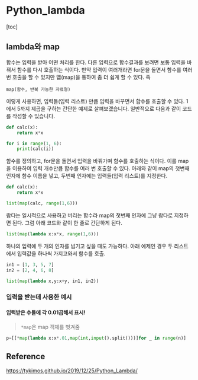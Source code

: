 # Python_lambda

[toc]

## lambda와 map

함수는 입력을 받아 어떤 처리를 한다. 다른 입력으로 함수결과를 보려면 보통 입력을 바꿔서 함수를 다시 호출하는 식이다. 만약 입력이 여러개라면 for문을 돌면서 함수를 여러번 호출을 할 수 있지만 맵(map)을 통하여 좀 더 쉽게 할 수 있다. 즉

```
map(함수, 반복 가능한 자료형)
```

이렇게 사용하면, 입력들(입력 리스트) 만큼 입력을 바꾸면서 함수를 호출할 수 있다. 1에서 5까지 제곱을 구하는 간단한 예제로 살펴보겠습니다. 일반적으로 다음과 같이 코드를 작성할 수 있습니다.

```python
def calc(x):
    return x*x

for i in range(1, 6):
    print(calc(i))
```

함수를 정의하고, for문을 돌면서 입력을 바꿔가며 함수를 호출하는 식이다. 이를 map을 이용하여 입력 개수만큼 함수를 여러 번 호출할 수 있다. 아래와 같이 map의 첫번째 인자에 함수 이름을 넣고, 두번째 인자에는 입력들(입력 리스트)를 지정한다.

```python
def calc(x):
    return x*x

list(map(calc, range(1,6)))
```

람다는 일시적으로 사용하고 버리는 함수라 map의 첫번째 인자에 그냥 람다로 지정하면 된다. 그럼 아래 코드와 같이 한 줄로 간단하게 된다.

```python
list(map(lambda x:x*x, range(1,6)))
```

하나의 입력에 두 개의 인자를 넘기고 싶을 때도 가능하다. 아래 예제인 경우 두 리스트에서 입력값을 하나씩 가지고와서 함수를 호출.

```python
in1 = [1, 3, 5, 7]
in2 = [2, 4, 6, 8]

list(map(lambda x,y:x+y, in1, in2))
```





### 입력을 받는데 사용한 예시

#### 입력받은 수들에 각 0.01곱해서 표시!

> `*map`은 map 객체를 벗겨줌

```python
p=[[*map(lambda x:x*.01,map(int,input().split()))]for _ in range(n)]
```







## Reference

https://tykimos.github.io/2019/12/25/Python_Lambda/